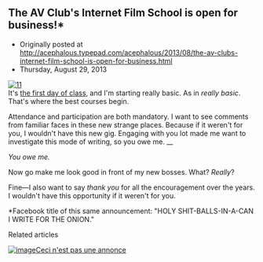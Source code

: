 ## The AV Club's Internet Film School is open for business!*

 * Originally posted at http://acephalous.typepad.com/acephalous/2013/08/the-av-clubs-internet-film-school-is-open-for-business.html
 * Thursday, August 29, 2013



[![11](http://acephalous.typepad.com/.a/6a00d8341c2df453ef019aff0f5670970b-500wi "11")](http://acephalous.typepad.com/.a/6a00d8341c2df453ef019aff0f5670970b-popup)  
It's [the first day of class](http://www.avclub.com/articles/framing-can-turn-you-from-a-witness-to-the-murdere,102221/), and I'm starting really basic. As in _really basic_. That's where the best courses begin.

Attendance and participation are both mandatory. I want to see 
comments from familiar faces in these new strange places. Because if it 
weren't for you, I wouldn't have this new gig. Engaging with you lot 
made me want to investigate this mode of writing, so you owe me. __ 

_You owe me._

Now go make me look good in front of my new bosses. What? _Really_?

Fine—I also want to say _thank you_ for all the encouragement over the years. I wouldn't have this opportunity if it weren't for you.

\*Facebook title of this same announcement: "HOLY SHIT-BALLS-IN-A-CAN I WRITE FOR THE ONION."

Related articles

[![image](http://i.zemanta.com/195764755\_80\_80.jpg)](http://acephalous.typepad.com/acephalous/2013/08/ceci-nest-pas-une-annonce.html)[Ceci n'est pas une annonce](http://acephalous.typepad.com/acephalous/2013/08/ceci-nest-pas-une-annonce.html)


		
